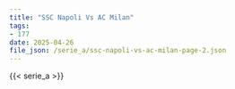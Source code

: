 ```yaml
---
title: "SSC Napoli Vs AC Milan"
tags:
- 177
date: 2025-04-26
file_json: /serie_a/ssc-napoli-vs-ac-milan-page-2.json
---
```


{{< serie_a >}}
